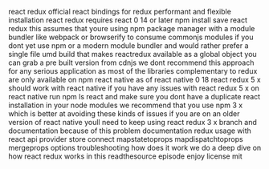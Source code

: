 react redux official react bindings for redux performant and flexible installation react redux requires react 0 14 or later npm install save react redux this assumes that youre using npm package manager with a module bundler like webpack or browserify to consume commonjs modules if you dont yet use npm or a modern module bundler and would rather prefer a single file umd build that makes reactredux available as a global object you can grab a pre built version from cdnjs we dont recommend this approach for any serious application as most of the libraries complementary to redux are only available on npm react native as of react native 0 18 react redux 5 x should work with react native if you have any issues with react redux 5 x on react native run npm ls react and make sure you dont have a duplicate react installation in your node modules we recommend that you use npm 3 x which is better at avoiding these kinds of issues if you are on an older version of react native youll need to keep using react redux 3 x branch and documentation because of this problem documentation redux usage with react api provider store connect mapstatetoprops mapdispatchtoprops mergeprops options troubleshooting how does it work we do a deep dive on how react redux works in this readthesource episode enjoy license mit